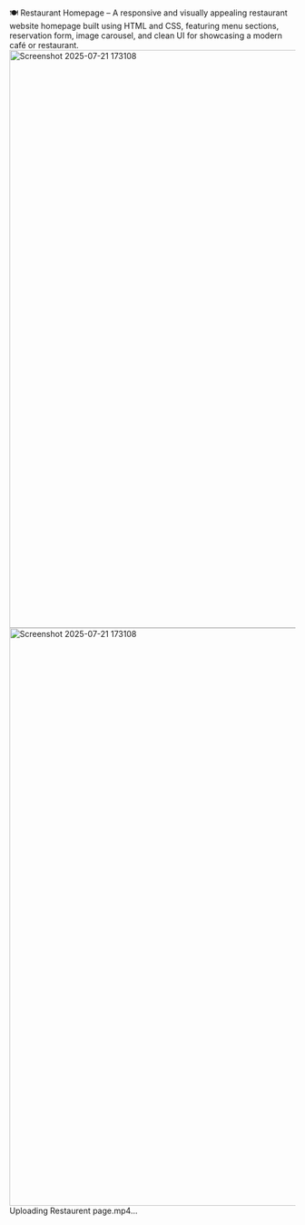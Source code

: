 🍽️ Restaurant Homepage – A responsive and visually appealing restaurant website homepage built using HTML and CSS, featuring menu sections, reservation form, image carousel, and clean UI for showcasing a modern café or restaurant.
<img width="1919" height="1016" alt="Screenshot 2025-07-21 173108" src="https://github.com/user-attachments/assets/e387fb33-4172-48ff-a5d5-bf126faf7acb" />
<img width="1919" height="1016" alt="Screenshot 2025-07-21 173108" src="https://github.com/user-attachments/assets/d29f622e-304e-41a5-bfaa-5cc429f31129" />
Uploading Restaurent page.mp4…
